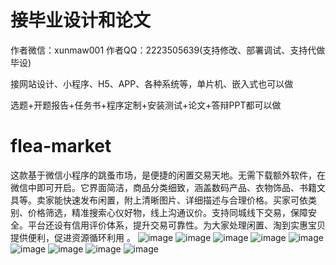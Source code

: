 # 接毕业设计和论文
作者微信：xunmaw001  作者QQ：2223505639(支持修改、部署调试、支持代做毕设)

接网站设计、小程序、H5、APP、各种系统等，单片机、嵌入式也可以做

选题+开题报告+任务书+程序定制+安装测试+论文+答辩PPT都可以做
# flea-market
这款基于微信小程序的跳蚤市场，是便捷的闲置交易天地。无需下载额外软件，在微信中即可开启。它界面简洁，商品分类细致，涵盖数码产品、衣物饰品、书籍文具等。卖家能快速发布闲置，附上清晰图片、详细描述与合理价格。买家可依类别、价格筛选，精准搜索心仪好物，线上沟通议价。支持同城线下交易，保障安全。平台还设有信用评价体系，提升交易可靠性。为大家处理闲置、淘到实惠宝贝提供便利，促进资源循环利用 。 
![image](https://github.com/user-attachments/assets/e98abf10-d7a2-444a-bb0c-6dc753624724)
![image](https://github.com/user-attachments/assets/a9eed882-bc73-41a8-a1a7-e942d8ac2385)
![image](https://github.com/user-attachments/assets/5ec4c310-056c-4bad-95b2-1c6da5119c66)
![image](https://github.com/user-attachments/assets/abeb6639-9207-4c47-a9ed-f001c2534bf3)
![image](https://github.com/user-attachments/assets/616d0045-4e65-4494-8a04-f1154b90d21e)
![image](https://github.com/user-attachments/assets/f878f58e-74c7-4de8-84c2-4a0000f67217)
![image](https://github.com/user-attachments/assets/a0b8f403-7459-4e45-bdc4-baf314c0c874)
![image](https://github.com/user-attachments/assets/42b86ee6-df04-4aa2-b207-077feb9a5df9)
![image](https://github.com/user-attachments/assets/6d02f7b6-0043-4c3d-8141-6102a6fb714b)
